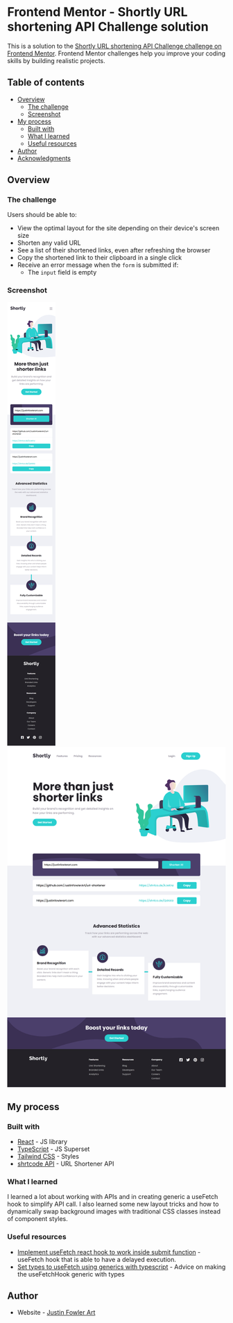 # Frontend Mentor - Shortly URL shortening API Challenge solution

This is a solution to the [Shortly URL shortening API Challenge challenge on Frontend Mentor](https://www.frontendmentor.io/challenges/url-shortening-api-landing-page-2ce3ob-G). Frontend Mentor challenges help you improve your coding skills by building realistic projects. 

## Table of contents

- [Overview](#overview)
  - [The challenge](#the-challenge)
  - [Screenshot](#screenshot)
- [My process](#my-process)
  - [Built with](#built-with)
  - [What I learned](#what-i-learned)
  - [Useful resources](#useful-resources)
- [Author](#author)
- [Acknowledgments](#acknowledgments)

## Overview

### The challenge

Users should be able to:

- View the optimal layout for the site depending on their device's screen size
- Shorten any valid URL
- See a list of their shortened links, even after refreshing the browser
- Copy the shortened link to their clipboard in a single click
- Receive an error message when the `form` is submitted if:
  - The `input` field is empty

### Screenshot

![](./design/final-mobile.png)
![](./design/final-desktop.png)

## My process

### Built with

- [React](https://reactjs.org/) - JS library
- [TypeScript](https://www.typescriptlang.org/) - JS Superset
- [Tailwind CSS](https://tailwindcss.com/) - Styles
- [shrtcode API](https://app.shrtco.de/) - URL Shortener API

### What I learned

I learned a lot about working with APIs and in creating generic a useFetch hook to simplify API call. I also learned some new layout tricks and how to dynamically swap background images with traditional CSS classes instead of component styles.

### Useful resources

- [Implement useFetch react hook to work inside submit function](https://stackoverflow.com/questions/62613709/implement-usefetch-react-hook-to-work-inside-submit-function) - useFetch hook that is able to have a delayed execution.
- [Set types to useFetch using generics with typescript](https://stackoverflow.com/questions/72851178/set-types-to-usefetch-using-generics-with-typescript) - Advice on making the useFetchHook generic with types

## Author

- Website - [Justin Fowler Art](https://www.justinfowlerart.com)